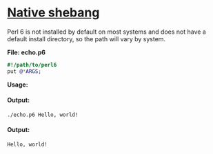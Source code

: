 [1]: https://rosettacode.org/wiki/Native_shebang

# [Native shebang][1]

Perl 6 is not installed by default on most systems and does not have a default install directory, so the path will vary by system.



**File: echo.p6**

```raku
#!/path/to/perl6
put @*ARGS;
```


**Usage:**


#### Output:
```
./echo.p6 Hello, world!
```

#### Output:
```
Hello, world!
```